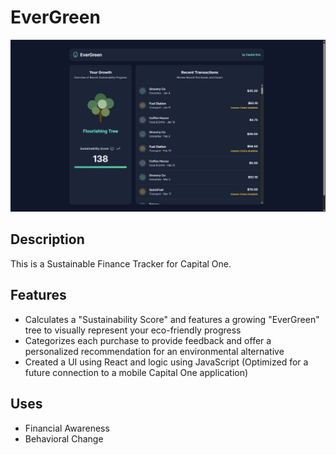 # EverGreen

![Site Image](siteimage.png)

## Description

This is a Sustainable Finance Tracker for Capital One.

## Features

- Calculates a "Sustainability Score" and features a growing "EverGreen" tree to visually represent your eco-friendly progress
- Categorizes each purchase to provide feedback and offer a personalized recommendation for an environmental alternative
- Created a UI using React and logic using JavaScript (Optimized for a future connection to a mobile Capital One application)

## Uses

- Financial Awareness
- Behavioral Change
